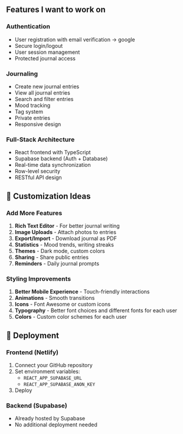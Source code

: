 

## Features I want to work on

### Authentication
- User registration with email verification -> google
- Secure login/logout
-  User session management
-  Protected journal access

### Journaling
-  Create new journal entries
-  View all journal entries
-  Search and filter entries
-  Mood tracking
-  Tag system
-  Private entries
-  Responsive design

### Full-Stack Architecture
-  React frontend with TypeScript
-  Supabase backend (Auth + Database)
-  Real-time data synchronization
-  Row-level security
-  RESTful API design

## 🔧 Customization Ideas

### Add More Features
1. **Rich Text Editor** - For better journal writing
2. **Image Uploads** - Attach photos to entries
3. **Export/Import** - Download journal as PDF
4. **Statistics** - Mood trends, writing streaks
5. **Themes** - Dark mode, custom colors
6. **Sharing** - Share public entries
7. **Reminders** - Daily journal prompts

### Styling Improvements
1. **Better Mobile Experience** - Touch-friendly interactions
2. **Animations** - Smooth transitions
3. **Icons** - Font Awesome or custom icons
4. **Typography** - Better font choices and different fonts for each user
5. **Colors** - Custom color schemes for each user

## 🚀 Deployment

### Frontend (Netlify)
1. Connect your GitHub repository
2. Set environment variables:
   - `REACT_APP_SUPABASE_URL`
   - `REACT_APP_SUPABASE_ANON_KEY`
3. Deploy

### Backend (Supabase)
- Already hosted by Supabase
- No additional deployment needed


